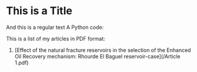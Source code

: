 # This is a Title
And this is a regular text
A Python code:

This is a list of my articles in PDF format:

1. [Effect of the natural fracture reservoirs in the selection of the Enhanced Oil Recovery mechanism: Rhourde El Baguel reservoir-case](/Article 1.pdf)